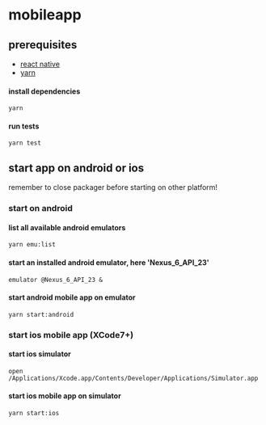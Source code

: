 # mobileapp

## prerequisites
-  [react native](http://facebook.github.io/react-native/releases/0.25/docs/getting-started.html)
- [yarn](https://yarnpkg.com/lang/en/docs/install/#mac-tab)

#### install dependencies
```
yarn
```

#### run tests
```
yarn test
```

## start app on android or ios
remember to close packager before starting on other platform!
### start on android 

#### list all available android emulators
```
yarn emu:list
```

#### start an installed android emulator, here 'Nexus_6_API_23'
```
emulator @Nexus_6_API_23 &
```

#### start android mobile app on emulator
```
yarn start:android
```

### start ios mobile app (XCode7+)
#### start ios simulator
```
open /Applications/Xcode.app/Contents/Developer/Applications/Simulator.app
```
#### start ios mobile app on simulator 
```
yarn start:ios
```